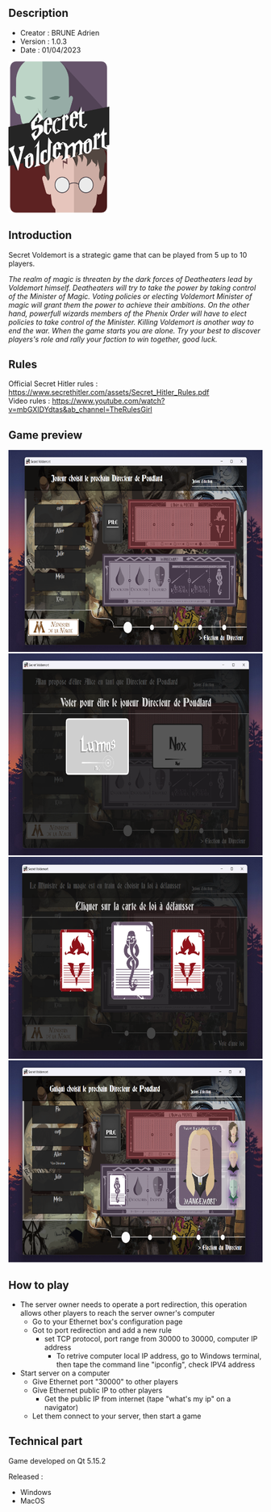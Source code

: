 ## Description

<ul>
<li>Creator : BRUNE Adrien</li>
<li>Version : 1.0.3</li>
<li>Date : 01/04/2023</li>
</ul>

<img src="./SV_GAME/Src/Resources/Secret_Voldemort_Cover.png" alt="Logo" width="200" height="300">

## Introduction

<p>Secret Voldemort is a strategic game that can be played from 5 up to 10 players.</p>
<p><i>The realm of magic is threaten by the dark forces of Deatheaters lead by Voldemort himself.
Deatheaters will try to take the power by taking control of the Minister of Magic. Voting policies or electing Voldemort Minister of magic will grant them the power to achieve their ambitions.
On the other hand, powerfull wizards members of the Phenix Order will have to elect policies to take control of the Minister. Killing Voldemort is another way to end the war.
When the game starts you are alone. Try your best to discover players's role and rally your faction to win together, good luck.</i></p>

## Rules

Official Secret Hitler rules : https://www.secrethitler.com/assets/Secret_Hitler_Rules.pdf  
Video rules : https://www.youtube.com/watch?v=mbGXIDYdtas&ab_channel=TheRulesGirl

## Game preview
<img src="./Preview/Preview_1.png" alt="Preview to add" width="700" height="400">
<img src="./Preview/Preview_2.png" alt="Preview to add" width="700" height="400">
<img src="./Preview/Preview_3.png" alt="Preview to add" width="700" height="400">
<img src="./Preview/Preview_4.png" alt="Preview to add" width="700" height="400">

## How to play
* The server owner needs to operate a port redirection, this operation allows other players to reach the server owner's computer
    * Go to your Ethernet box's configuration page
    * Got to port redirection and add a new rule
      * set TCP protocol, port range from 30000 to 30000, computer IP address
        * To retrive computer local IP address, go to Windows terminal, then tape the command line "ipconfig", check IPV4 address
* Start server on a computer
  * Give Ethernet port "30000" to other players
  * Give Ethernet public IP to other players
    * Get the public IP from internet (tape "what's my ip" on a navigator)
  * Let them connect to your server, then start a game

## Technical part
<p>Game developed on Qt 5.15.2</p>

Released :
* Windows
* MacOS
  
